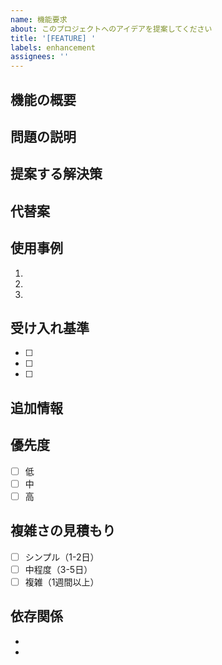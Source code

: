```yaml
---
name: 機能要求
about: このプロジェクトへのアイデアを提案してください
title: '[FEATURE] '
labels: enhancement
assignees: ''
---
```


## 機能の概要
<!-- 機能が何であるかを明確かつ簡潔に説明してください -->

## 問題の説明
<!-- 問題が何であるかを明確かつ簡潔に説明してください。例：[...] のときにいつも困っています -->

## 提案する解決策
<!-- 何が起こってほしいかを明確かつ簡潔に説明してください -->

## 代替案
<!-- 検討した代替解決策や機能があれば明確かつ簡潔に説明してください -->

## 使用事例
<!-- この機能が役立つ具体的な使用事例を説明してください -->
1.
2.
3.

## 受け入れ基準
<!-- この機能の「完了」がどのような状態かを定義してください -->
- [ ]
- [ ]
- [ ]

## 追加情報
<!-- 機能要求に関するその他の情報、モックアップ、スクリーンショットがあればここに追加してください -->

## 優先度
- [ ] 低
- [ ] 中
- [ ] 高

## 複雑さの見積もり
- [ ] シンプル（1-2日）
- [ ] 中程度（3-5日）
- [ ] 複雑（1週間以上）

## 依存関係
<!-- この機能の依存関係や前提条件があれば列挙してください -->
-
-
